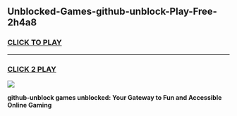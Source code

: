 
## Unblocked-Games-github-unblock-Play-Free-2h4a8
<h3>
<a href="https://premium76.site?title=github-unblock&ref=20M">CLICK TO PLAY</a></h3>
<hr>

<h3>
<a href="https://premium76.site?title=github-unblock&ref=20M">CLICK 2 PLAY</a>
  
</h3>

<a href="https://premium76.site?title=github-unblock&ref=19M"><img src="https://clearcache.store/games.png"></a>


**github-unblock games unblocked: Your Gateway to Fun and Accessible Online Gaming**
